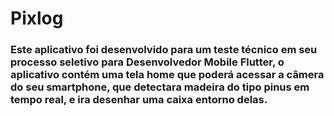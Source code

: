 # Pixlog


### Este aplicativo foi desenvolvido para um teste técnico em seu processo seletivo para Desenvolvedor Mobile Flutter, o aplicativo contém uma tela home que poderá acessar a câmera do seu smartphone, que detectara madeira do tipo pinus em tempo real, e ira desenhar uma caixa entorno delas. 


